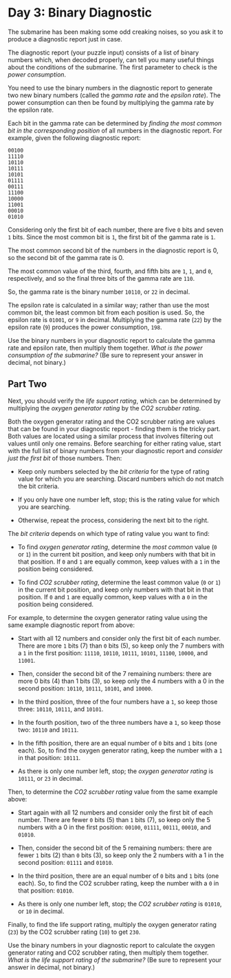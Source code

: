 # Day 3: Binary Diagnostic

The submarine has been making some odd creaking noises, so you ask it to produce a diagnostic report just in case.

The diagnostic report (your puzzle input) consists of a list of binary numbers which, when decoded properly, can tell you many useful things about the conditions of the submarine.
The first parameter to check is the *power consumption*.

You need to use the binary numbers in the diagnostic report to generate two new binary numbers (called the *gamma rate* and the *epsilon rate*).
The power consumption can then be found by multiplying the gamma rate by the epsilon rate.

Each bit in the gamma rate can be determined by *finding the most common bit in the corresponding position* of all numbers in the diagnostic report.
For example, given the following diagnostic report:

```
00100
11110
10110
10111
10101
01111
00111
11100
10000
11001
00010
01010
```

Considering only the first bit of each number, there are five `0` bits and seven `1` bits.
Since the most common bit is `1`, the first bit of the gamma rate is `1`.

The most common second bit of the numbers in the diagnostic report is 0, so the second bit of the gamma rate is 0.

The most common value of the third, fourth, and fifth bits are `1`, `1`, and `0`, respectively, and so the final three bits of the gamma rate are `110`.

So, the gamma rate is the binary number `10110`, or `22` in decimal.

The epsilon rate is calculated in a similar way; rather than use the most common bit, the least common bit from each position is used.
So, the epsilon rate is `01001`, or `9` in decimal. Multiplying the gamma rate (`22`) by the epsilon rate (`9`) produces the power consumption, `198`.

Use the binary numbers in your diagnostic report to calculate the gamma rate and epsilon rate, then multiply them together.
*What is the power consumption of the submarine?*
(Be sure to represent your answer in decimal, not binary.)

## Part Two

Next, you should verify the *life support rating*, which can be determined by multiplying the *oxygen generator rating* by the *CO2 scrubber rating*.

Both the oxygen generator rating and the CO2 scrubber rating are values that can be found in your diagnostic report - finding them is the tricky part.
Both values are located using a similar process that involves filtering out values until only one remains.
Before searching for either rating value, start with the full list of binary numbers from your diagnostic report and *consider just the first bit* of those numbers.
Then:

- Keep only numbers selected by the *bit criteria* for the type of rating value for which you are searching.
  Discard numbers which do not match the bit criteria.

- If you only have one number left, stop; this is the rating value for which you are searching.

- Otherwise, repeat the process, considering the next bit to the right.

The *bit criteria* depends on which type of rating value you want to find:

- To find *oxygen generator rating*, determine the *most common* value (`0` or `1`) in the current bit position, and keep only numbers with that bit in that position.
  If `0` and `1` are equally common, keep values with a `1` in the position being considered.

- To find *CO2 scrubber rating*, determine the least common value (`0` or `1`) in the current bit position, and keep only numbers with that bit in that position.
  If `0` and `1` are equally common, keep values with a `0` in the position being considered.

For example, to determine the oxygen generator rating value using the same example diagnostic report from above:

- Start with all 12 numbers and consider only the first bit of each number.
  There are more `1` bits (7) than `0` bits (5), so keep only the 7 numbers with a `1` in the first position: `11110`, `10110`, `10111`, `10101`, `11100`, `10000`, and `11001`.

- Then, consider the second bit of the 7 remaining numbers: there are more 0 bits (4) than 1 bits (3), so keep only the 4 numbers with a 0 in the second position: `10110`, `10111`, `10101`, and `10000`.

- In the third position, three of the four numbers have a `1`, so keep those three: `10110`, `10111`, and `10101`.

- In the fourth position, two of the three numbers have a `1`, so keep those two: `10110` and `10111`.

- In the fifth position, there are an equal number of `0` bits and `1` bits (one each).
  So, to find the oxygen generator rating, keep the number with a `1` in that position: `10111`.

- As there is only one number left, stop; the *oxygen generator rating* is `10111`, or `23` in decimal.

Then, to determine the *CO2 scrubber rating* value from the same example above:

- Start again with all 12 numbers and consider only the first bit of each number.
  There are fewer `0` bits (5) than `1` bits (7), so keep only the 5 numbers with a 0 in the first position: `00100`, `01111`, `00111`, `00010`, and `01010`.

- Then, consider the second bit of the 5 remaining numbers: there are fewer `1` bits (2) than `0` bits (3), so keep only the 2 numbers with a 1 in the second position: `01111` and `01010`.

- In the third position, there are an equal number of `0` bits and `1` bits (one each). So, to find the CO2 scrubber rating, keep the number with a `0` in that position: `01010`.

- As there is only one number left, stop; the *CO2 scrubber rating* is `01010`, or `10` in decimal.

Finally, to find the life support rating, multiply the oxygen generator rating (`23`) by the CO2 scrubber rating (`10`) to get `230`.

Use the binary numbers in your diagnostic report to calculate the oxygen generator rating and CO2 scrubber rating, then multiply them together.
*What is the life support rating of the submarine?* (Be sure to represent your answer in decimal, not binary.)